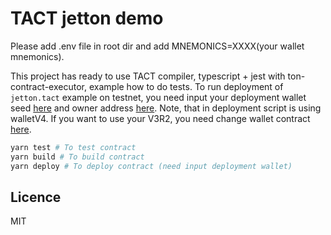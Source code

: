 # TACT jetton demo

Please add .env file in root dir and add MNEMONICS=XXXX(your wallet mnemonics).

This project has ready to use TACT compiler, typescript + jest with ton-contract-executor, example how to do tests.
To run deployment of `jetton.tact` example on testnet, you need input your deployment wallet seed [here](https://github.com/Reveloper/tact-jetton/blob/main/sources/jetton.deploy.ts#L20) and owner address [here](https://github.com/Reveloper/tact-jetton/blob/main/sources/jetton.deploy.ts#L46).
Note, that in deployment script is using walletV4. If you want to use your V3R2, you need change wallet contract [here](https://github.com/Reveloper/tact-jetton/blob/main/sources/jetton.deploy.ts#L31).

```bash
yarn test # To test contract
yarn build # To build contract
yarn deploy # To deploy contract (need input deployment wallet)
```

## Licence

MIT
